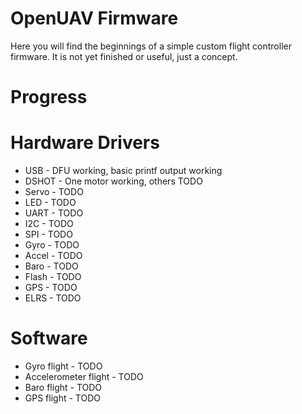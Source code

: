 # OpenUAV Firmware
Here you will find the beginnings of a simple custom flight controller
firmware. It is not yet finished or useful, just a concept.

# Progress

# Hardware Drivers
* USB   - DFU working, basic printf output working
* DSHOT - One motor working, others TODO
* Servo - TODO
* LED   - TODO
* UART  - TODO
* I2C   - TODO
* SPI   - TODO
* Gyro  - TODO
* Accel - TODO
* Baro  - TODO
* Flash - TODO
* GPS   - TODO
* ELRS  - TODO

# Software
* Gyro flight          - TODO
* Accelerometer flight - TODO
* Baro flight          - TODO
* GPS flight           - TODO
